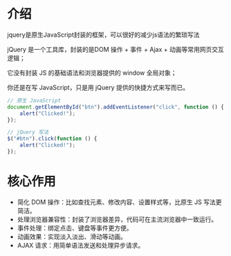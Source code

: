 # 介绍

jquery是原生JavaScript封装的框架，可以很好的减少js语法的繁琐写法

jQuery 是一个工具库，封装的是DOM 操作 + 事件 + Ajax + 动画等常用网页交互逻辑；

它没有封装 JS 的基础语法和浏览器提供的 window 全局对象；

你还是在写 JavaScript，只是用 jQuery 提供的快捷方式来写而已。

```javascript
// 原生 JavaScript
document.getElementById("btn").addEventListener("click", function () {
    alert("Clicked!");
});

// jQuery 写法
$("#btn").click(function () {
    alert("Clicked!");
});
```

# 核心作用

- 简化 DOM 操作：比如查找元素、修改内容、设置样式等，比原生 JS 写法更简洁。
- 处理浏览器兼容性：封装了浏览器差异，代码可在主流浏览器中一致运行。
- 事件处理：绑定点击、键盘等事件更方便。
- 动画效果：实现淡入淡出、滑动等动画。
- AJAX 请求：用简单语法发送和处理异步请求。